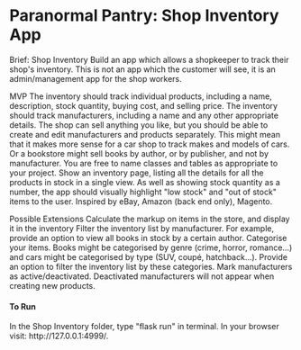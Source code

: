 <h1> Paranormal Pantry: Shop Inventory App</h1>

Brief: Shop Inventory Build an app which allows a shopkeeper to track their shop's inventory. This is not an app which the customer will see, it is an admin/management app for the shop workers.

MVP The inventory should track individual products, including a name, description, stock quantity, buying cost, and selling price. The inventory should track manufacturers, including a name and any other appropriate details. The shop can sell anything you like, but you should be able to create and edit manufacturers and products separately. This might mean that it makes more sense for a car shop to track makes and models of cars. Or a bookstore might sell books by author, or by publisher, and not by manufacturer. You are free to name classes and tables as appropriate to your project. Show an inventory page, listing all the details for all the products in stock in a single view. As well as showing stock quantity as a number, the app should visually highlight "low stock" and "out of stock" items to the user. Inspired by eBay, Amazon (back end only), Magento.

Possible Extensions Calculate the markup on items in the store, and display it in the inventory Filter the inventory list by manufacturer. For example, provide an option to view all books in stock by a certain author. Categorise your items. Books might be categorised by genre (crime, horror, romance...) and cars might be categorised by type (SUV, coupé, hatchback...). Provide an option to filter the inventory list by these categories. Mark manufacturers as active/deactivated. Deactivated manufacturers will not appear when creating new products.

<h4>To Run</h4>
In the Shop Inventory folder, type "flask run" in terminal. In your browser visit: http://127.0.0.1:4999/.
